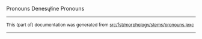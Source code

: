 Pronouns
Denesųłine Pronouns 

* * *

<small>This (part of) documentation was generated from [src/fst/morphology/stems/pronouns.lexc](https://github.com/giellalt/lang-chp/blob/main/src/fst/morphology/stems/pronouns.lexc)</small>

---

